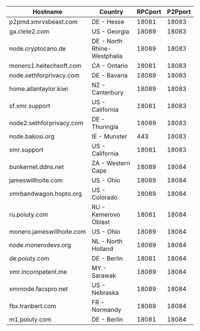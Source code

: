 Hostname | Country | RPCport | P2Pport
--- | --- | --- | ---
p2pmd.xmrvsbeast.com | DE - Hesse | 18081 | 18083
ga.clete2.com | US - Georgia | 18089 | 18083
node.cryptocano.de | DE - North Rhine-Westphalia | 18089 | 18083
monero1.heitechsoft.com | CA - Ontario | 18081 | 18083
node.sethforprivacy.com | DE - Bavaria | 18089 | 18083
home.allantaylor.kiwi | NZ - Canterbury | 18089 | 18083
sf.xmr.support | US - California | 18081 | 18083
node2.sethforprivacy.com | DE - Thuringia | 18089 | 18083
node.bakosi.org | IE - Munster | 443 | 18083
xmr.support | US - California | 18081 | 18083
bunkernet.ddns.net | ZA - Western Cape | 18089 | 18084
jameswillhoite.com | US - Ohio | 18089 | 18084
xmrbandwagon.hopto.org | US - Colorado | 18089 | 18084
ru.poiuty.com | RU - Kemerovo Oblast | 18081 | 18084
monero.jameswillhoite.com | US - Ohio | 18089 | 18084
node.monerodevs.org | NL - North Holland | 18089 | 18084
de.poiuty.com | DE - Berlin | 18081 | 18084
xmr.incompetent.me | MY - Sarawak | 18089 | 18084
xmrnode.facspro.net | US - Nebraska | 18089 | 18084
fbx.tranbert.com | FR - Normandy | 18089 | 18084
m1.poiuty.com | DE - Berlin | 18081 | 18084
